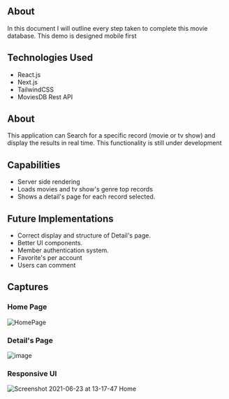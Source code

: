 ## About

In this document I will outline every step taken to complete this movie database. This demo is designed mobile first

## Technologies Used
- React.js 
- Next.js
- TailwindCSS
- MoviesDB Rest API

## About
This application can Search for a specific record (movie or tv show) and display the results in real time.
This functionality is still under development

## Capabilities
- Server side rendering
- Loads movies and tv show's genre top records
- Shows a detail's page for each record selected.

## Future Implementations
- Correct display and structure of Detail's page.
- Better UI components.
- Member authentication system.
- Favorite's per account
- Users can comment

## Captures
### Home Page
![HomePage](https://user-images.githubusercontent.com/18430092/123140099-e9b81a80-d424-11eb-8276-77aae274a632.png)

### Detail's Page
![image](https://user-images.githubusercontent.com/18430092/123140199-02c0cb80-d425-11eb-96f0-342d12984b0a.png)

### Responsive UI
![Screenshot 2021-06-23 at 13-17-47 Home](https://user-images.githubusercontent.com/18430092/123140578-719e2480-d425-11eb-9762-3af301bffc1a.png)
